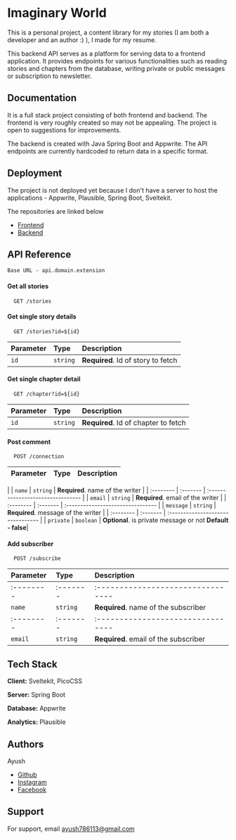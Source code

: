 
# Imaginary World

This is a personal project, a content library for my stories (I am both a developer and an author :) ), I made for my resume.

This backend API serves as a platform for serving data to a frontend application. It provides endpoints for various functionalities such as reading stories and chapters from the database, writing private or public messages or subscription to newsletter.
## Documentation

It is a full stack project consisting of both frontend and backend. The frontend is very roughly created so may not be appealing. The project is open to suggestions for improvements.

The backend is created with Java Spring Boot and Appwrite. The API endpoints are currently hardcoded to return data in a specific format.
## Deployment

The project is not deployed yet because I don't have a server to host the applications - Appwrite, Plausible, Spring Boot, Sveltekit.

The repositories are linked below

- [Frontend](https://github.com/Ayush786113/imaginary_world_sveltekit_frontend/)
- [Backend](https://github.com/Ayush786113/imaginary_world_springboot_backend)
## API Reference

```
Base URL - api.domain.extension
```

#### Get all stories

```
  GET /stories
```

#### Get single story details

```
  GET /stories?id=${id}
```

| Parameter | Type     | Description                       |
| :-------- | :------- | :-------------------------------- |
| `id`      | `string` | **Required**. Id of story to fetch |

#### Get single chapter detail

```
  GET /chapter?id=${id}
```

| Parameter | Type     | Description                       |
| :-------- | :------- | :-------------------------------- |
| `id`      | `string` | **Required**. Id of chapter to fetch |

#### Post comment

```
  POST /connection
```

| Parameter | Type     | Description                       |
| :-------- | :------- | :-------------------------------- |
|
| `name`      | `string` | **Required**. name of the writer |
| :-------- | :------- | :-------------------------------- |
| `email`      | `string` | **Required**. email of the writer |
| :-------- | :------- | :-------------------------------- |
| `message`      | `string` | **Required**. message of the writer |
| :-------- | :------- | :-------------------------------- |
| `private`      | `boolean` | **Optional**. is private message or not **Default - false**|

#### Add subscriber

```
  POST /subscribe
```

| Parameter | Type     | Description                       |
| :-------- | :------- | :-------------------------------- 
| :-------- | :------- | :-------------------------------- |
| `name`      | `string` | **Required**. name of the subscriber |
| :-------- | :------- | :-------------------------------- |
| `email`      | `string` | **Required**. email of the subscriber |

## Tech Stack

**Client:** Sveltekit, PicoCSS

**Server:** Spring Boot

**Database:** Appwrite

**Analytics:** Plausible
## Authors

Ayush
- [Github](https://www.github.com/ayush786113)
- [Instagram](https://www.instagram.com/__pole___star__)
- [Facebook](https://www.facebook.com/ayush.ghosal.3)
## Support

For support, email ayush786113@gmail.com
